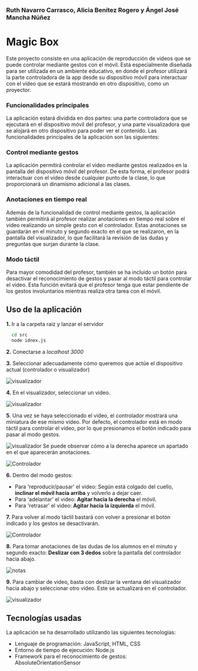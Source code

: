 
### Ruth Navarro Carrasco, Alicia Benítez Rogero y Ángel José Mancha Núñez

# Magic Box

Este proyecto consiste en una aplicación de reproducción de videos que se puede controlar mediante gestos con el móvil. Está especialmente diseñada para ser utilizada en un ambiente educativo, en donde el profesor utilizará la parte controladora de la app desde su dispositivo móvil para interactuar con el video que se estará mostrando en otro dispositivo, como un proyector.

### Funcionalidades principales
La aplicación estará dividida en dos partes: una parte controladora que se ejecutará en el dispositivo móvil del profesor, y una parte visualizadora que se alojará en otro dispositivo para poder ver el contenido. Las funcionalidades principales de la aplicación son las siguientes:

### Control mediante gestos
La aplicación permitirá controlar el video mediante gestos realizados en la pantalla del dispositivo móvil del profesor. De esta forma, el profesor podrá interactuar con el video desde cualquier punto de la clase, lo que proporcionará un dinamismo adicional a las clases.

### Anotaciones en tiempo real
Además de la funcionalidad de control mediante gestos, la aplicación también permitirá al profesor realizar anotaciones en tiempo real sobre el video realizando un simple gesto con el controlador. Estas anotaciones se guardarán en el minuto y segundo exacto en el que se realizaron, en la pantalla del visualizador, lo que facilitará la revisión de las dudas y preguntas que surjan durante la clase.

### Modo táctil
Para mayor comodidad del profesor, también se ha incluido un botón para desactivar el reconocimiento de gestos y pasar al modo táctil para controlar el video. Esta función evitará que el profesor tenga que estar pendiente de los gestos involuntarios mientras realiza otra tarea con el móvil.

## Uso de la aplicación
**1.** Ir a la carpeta raiz y lanzar el servidor

```bash
  cd src
  node idnex.js
```
**2.** Conectarse a *localhost 3000*

**3.** Seleccionar adecuadamente cómo queremos que actúe el dispositivo actual (controlador o visualizador)

![visualizador](src/www/media/inicio_index.png)

**4.** En el visualizador, seleccionar un video.

![visualizador](src/www/media/inicio_viz.png)

**5**.  Una vez se haya seleccionado el video, el controlador mostrará una miniatura de ese mismo video.
    Por defecto, el controlador está en modo táctil para controlar el video, por lo que presionamos el botón indicado para pasar al modo gestos.

![visualizador](src/www/media/viz1.png) 
Se puede observar cómo a la derecha aparece un apartado en el que aparecerán anotaciones.

![Controlador](src/www/media/tactil_img.png) 

**6.** Dentro del modo gestos:
- Para 'reproducir/pausar' el video: Según está colgado del cuello, **inclinar el móvil hacia arriba** y volverlo a dejar caer.
- Para 'adelantar' el video: **Agitar hacia la derecha** el móvil.
- Para 'retrasar' el video: **Agitar hacia la izquierda** el móvil.



**7.** Para volver al modo táctil bastará con volver a presionar el botón indicado y los gestos se desactivarán.

![Controlador](src/www/media/gestos_img.png)

**8.** Para tomar anotaciones de las dudas de los alumnos en el minuto y segundo exacto: **Deslizar con 3 dedos** sobre la pantalla del controlador hacia abajo.

![notas](src/www/media/nota_img.png)

**9.** Para cambiar de video, basta con deslizar la ventana del visualizador hacia abajo y seleccionar otro video. Este se actualizará en el controlador.

![visualizador](src/www/media/viz2.png)


## Tecnologías usadas
La aplicación se ha desarrollado utilizando las siguientes tecnologías:

- Lenguaje de programación: JavaScript, HTML, CSS
- Entorno de tiempo de ejecución: Node.js
- Framework para el reconocimiento de gestos: AbsoluteOrientationSensor
